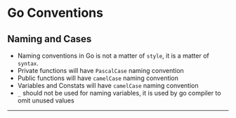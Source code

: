# Go Conventions

## Naming and Cases

- Naming conventions in Go is not a matter of `style`, it is a matter of `syntax`.
- Private functions will have `PascalCase` naming convention
- Public functions will have `camelCase` naming convention
- Variables and Constats will have `camelCase` naming convention
- `_` should not be used for naming variables, it is used by go compiler to omit unused values

---
